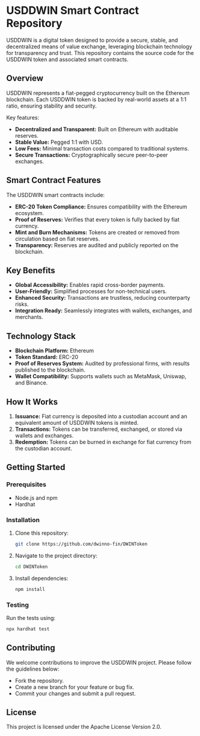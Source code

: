 # USDDWIN Smart Contract Repository

USDDWIN is a digital token designed to provide a secure, stable, and decentralized means of value exchange, leveraging blockchain technology for transparency and trust. This repository contains the source code for the USDDWIN token and associated smart contracts.

## Overview
USDDWIN represents a fiat-pegged cryptocurrency built on the Ethereum blockchain. Each USDDWIN token is backed by real-world assets at a 1:1 ratio, ensuring stability and security.

Key features:
- **Decentralized and Transparent:** Built on Ethereum with auditable reserves.
- **Stable Value:** Pegged 1:1 with USD.
- **Low Fees:** Minimal transaction costs compared to traditional systems.
- **Secure Transactions:** Cryptographically secure peer-to-peer exchanges.

## Smart Contract Features
The USDDWIN smart contracts include:
- **ERC-20 Token Compliance:** Ensures compatibility with the Ethereum ecosystem.
- **Proof of Reserves:** Verifies that every token is fully backed by fiat currency.
- **Mint and Burn Mechanisms:** Tokens are created or removed from circulation based on fiat reserves.
- **Transparency:** Reserves are audited and publicly reported on the blockchain.

## Key Benefits
- **Global Accessibility:** Enables rapid cross-border payments.
- **User-Friendly:** Simplified processes for non-technical users.
- **Enhanced Security:** Transactions are trustless, reducing counterparty risks.
- **Integration Ready:** Seamlessly integrates with wallets, exchanges, and merchants.

## Technology Stack
- **Blockchain Platform:** Ethereum
- **Token Standard:** ERC-20
- **Proof of Reserves System:** Audited by professional firms, with results published to the blockchain.
- **Wallet Compatibility:** Supports wallets such as MetaMask, Uniswap, and Binance.

## How It Works
1. **Issuance:** Fiat currency is deposited into a custodian account and an equivalent amount of USDDWIN tokens is minted.
2. **Transactions:** Tokens can be transferred, exchanged, or stored via wallets and exchanges.
3. **Redemption:** Tokens can be burned in exchange for fiat currency from the custodian account.

<!-- ## Flow Diagram
![Flow Diagram](path/to/flow-diagram.png) -->

## Getting Started
### Prerequisites
- Node.js and npm
- Hardhat

### Installation
1. Clone this repository:
   ```bash
   git clone https://github.com/dwinno-fin/DWINToken
   ```
2. Navigate to the project directory:
   ```bash
   cd DWINToken
   ```
3. Install dependencies:
   ```bash
   npm install
   ```

<!-- ### Deployment
1. Configure the Ethereum network in `hardhat.config.js`.
2. Deploy the contracts:
   ```bash
   npx hardhat run scripts/deploy.js --network [network_name]
   ``` -->

### Testing
Run the tests using:
```bash
npx hardhat test
```

## Contributing
We welcome contributions to improve the USDDWIN project. Please follow the guidelines below:
- Fork the repository.
- Create a new branch for your feature or bug fix.
- Commit your changes and submit a pull request.

## License
This project is licensed under the Apache License Version 2.0.

<!-- ## Contact
For more information, visit our [website](https://usddwin.com) or reach out to our team at support@usddwin.com. -->
